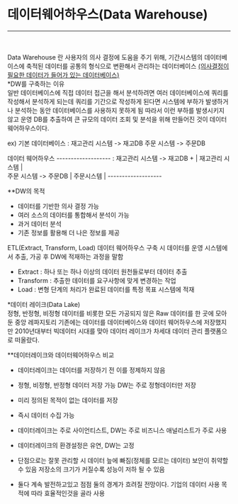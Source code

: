 # 데이터웨어하우스(Data Warehouse)
***
<br><br>
Data Warehouse 란 사용자의 의사 결정에 도움을 주기 위해, 기간시스템의 데이터베이스에 축적된 데이터를 공통의 형식으로 변환해서 관리하는 데이터베이스
<u>(의사결정이 필요한 데이터가 들어가 있는 데이터베이스)</u>
<br>
*DW를 구축하는 이유   
일반 데이터베이스에 직접 데이터 접근을 해서 분석하려면 여러 데이터베이스에 쿼리를 작성해서 
분석하게 되는데 쿼리를 기간으로 작성하게 된다면 시스템에 부하가 발생하거나 분석하는 동안 데이터베이스를 사용하지 못하게 됨
따라서 이런 부하를 발생시키지 않고 운영 DB를 추출하여 큰 규모의 데이터 조회 및 분석을 위해 만들어진 것이 데이터 웨어하우스이다.

ex) 기본 데이터베이스 
: 재고관리 시스템 -> 재고DB
  주문 시스템 -> 주문DB

데이터 웨어하우스                          -------------------
: 재고관리 시스템 -> 재고DB          +     |  재고관리 시스템 |  
  주문 시스템 -> 주문DB                    |   주문시스템    |
                                          ------------------- 

**DW의 목적
- 데이터를 기반한 의사 결정 가능
- 여러 소스의 데이터를 통합해서 분석이 가능  
- 과거 데이터 분석
- 기존 정보를 활용해 더 나은 정보를 제공 
   
ETL(Extract, Transform, Load)
데이터 웨어하우스 구축 시 데이터를 운영 시스템에서 추출, 가공 후 DW에 적재하는 과정을 말함
- Extract : 하나 또는 하나 이상의 데이터 원천들로부터 데이터 추출
- Transform : 추출한 데이터를 요구사항에 맞게 변경하는 작업
- Load : 변형 단계의 처리가 완료된 데이터를 특정 목표 시스템에 적재

 
*데이터 레이크(Data Lake)  
정형, 반정형, 비정형 데이터를 비롯한 모든 가공되지 않은 Raw 데이터를 한 곳에 모아둔 중앙 레파지토리
기존에는 데이터를 데이터베이스와 데이터 웨어하우스에 저장했지만 2010년대부터 빅데이터 시대를 맞아 데이터 레이크가 차세대 데이터 관리 플랫폼으로 떠올랐다.

**데이터레이크와 데이터웨어하우스 비교
- 데이터레이크는 데이터를 저장하기 전 이를 정제하지 않음
- 정형, 비정형, 반정형 데이터 저장 가능 DW는 주로 정형데이터만 저장
- 미리 정의된 목적이 없는 데이터를 저장
- 즉시 데이터 수집 가능
- 데이터레이크는 주로 사이언티스트, DW는 주로 비즈니스 애널리스트가 주로 사용
- 데이터레이크의 환경설정은 유연, DW는 고정

- 단점으로는 잘못 관리할 시 데이터 늪에 빠짐(정체를 모르는 데이터)
  보안이 취약할 수 있음
  저장소의 크기가 커질수록 성능이 저하 될 수 있음

* 둘다 계속 발전하고있고 점점 둘의 경계가 흐려질 전망이다.
기업의 데이터 사용 목적에 따라 효율적인것을 골라 사용


